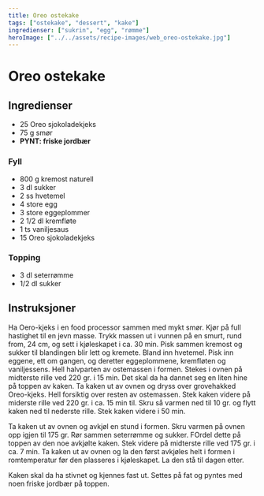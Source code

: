 ```yaml
---
title: Oreo ostekake
tags: ["ostekake", "dessert", "kake"]
ingredienser: ["sukrin", "egg", "rømme"]
heroImage: ["../../assets/recipe-images/web_oreo-ostekake.jpg"]
---
```


# Oreo ostekake

## Ingredienser

- 25 Oreo sjokoladekjeks
- 75 g smør
- **PYNT: friske jordbær**

### Fyll

- 800 g kremost naturell
- 3 dl sukker
- 2 ss hvetemel
- 4 store egg
- 3 store eggeplommer
- 2 1/2 dl kremfløte
- 1 ts vaniljesaus
- 15 Oreo sjokoladekjeks

### Topping

- 3 dl seterrømme
- 1/2 dl sukker

## Instruksjoner

Ha Oero-kjeks i en food processor sammen med mykt smør. Kjør på full hastighet til en jevn masse. Trykk massen ut i vunnen på en smurt, rund from, 24 cm, og sett i kjøleskapet i ca. 30 min. Pisk sammen kremost og sukker til blandingen blir lett og kremete. Bland inn hvetemel. Pisk inn eggene, ett om gangen, og deretter eggeplommene, kremfløten og vaniljessens. Hell halvparten av ostemassen i formen. Stekes i ovnen på midterste rille ved 220 gr. i 15 min. Det skal da ha dannet seg en liten hine på toppen av kaken. Ta kaken ut av ovnen og dryss over grovehakked Oreo-kjeks. Hell forsiktig over resten av ostemassen. Stek kaken videre på miderste rille ved 220 gr. i ca. 15 min til. Skru så varmen ned til 10 gr. og flytt kaken ned til nederste rille. Stek kaken videre i 50 min.

Ta kaken ut av ovnen og avkjøl en stund i formen. Skru varmen på ovnen opp igjen til 175 gr. Rør sammen seterrømme og sukker. FOrdel dette på toppen av den noe avkjølte kaken. Stek videre på midterste rille ved 175 gr. i ca. 7 min. Ta kaken ut av ovnen og la den først avkjøles helt i formen i romtemperatur før den plasseres i kjøleskapet. La den stå til dagen etter.

Kaken skal da ha stivnet og kjennes fast ut. Settes på fat og pyntes med noen friske jordbær på toppen.
